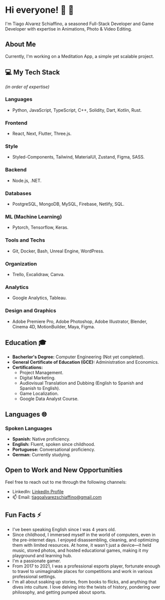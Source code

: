 # Hi everyone! 👋 :wave:

I'm Tiago Alvarez Schiaffino, a seasoned Full-Stack Developer and Game Developer with expertise in Animations, Photo & Video Editing.

## About Me

Currently, I'm working on a Meditation App, a simple yet scalable project.

## 💻 My Tech Stack

*(in order of expertise)*

### Languages
- Python, JavaScript, TypeScript, C++, Solidity, Dart, Kotlin, Rust.

### Frontend
- React, Next, Flutter, Three.js.

### Style
- Styled-Components, Tailwind, MaterialUI, Zustand, Figma, SASS.

### Backend
- Node.js, .NET.

### Databases
- PostgreSQL, MongoDB, MySQL, Firebase, Netlify, SQL.

### ML (Machine Learning)
- Pytorch, Tensorflow, Keras.

### Tools and Techs
- Git, Docker, Bash, Unreal Engine, WordPress.

### Organization
- Trello, Excalidraw, Canva.

### Analytics
- Google Analytics, Tableau.

### Design and Graphics
- Adobe Premiere Pro, Adobe Photoshop, Adobe Illustrator, Blender, Cinema 4D, MotionBuilder, Maya, Figma.

## Education 🎓

- **Bacherlor's Degree:** Computer Engineering (Not yet completed).
- **General Certificate of Education (GCE):** Administration and Economics.
- **Certifications:**
  - Project Management.
  - Digital Marketing.
  - Audiovisual Translation and Dubbing (English to Spanish and Spanish to English).
  - Game Localization.
  - Google Data Analyst Course.

## Languages 🌐

### Spoken Languages
- **Spanish:** Native proficiency.
- **English:** Fluent, spoken since childhood.
- **Portuguese:** Conversational proficiency.
- **German:** Currently studying.

## Open to Work and New Opportunities

Feel free to reach out to me through the following channels:

- LinkedIn: [LinkedIn Profile](https://www.linkedin.com/in/tiago-alvarez-schiaffino/)
- 📫 Email: tiagoalvarezschiaffino@gmail.com

## Fun Facts ⚡

- I've been speaking English since I was 4 years old.
- Since childhood, I immersed myself in the world of computers, even in the pre-internet days. I enjoyed disassembling, cleaning, and optimizing them with limited resources. At home, it wasn't just a device—it held music, stored photos, and hosted educational games, making it my playground and learning hub.
- I'm a passionate gamer.
- From 2017 to 2021, I was a professional esports player, fortunate enough to travel to unimaginable places for competitions and work in various professional settings.
- I'm all about soaking up stories, from books to flicks, and anything that dives into culture. I love delving into the twists of history, pondering over philosophy, and getting pumped about sports.

